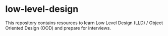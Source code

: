 # low-level-design
This repository contains resources to learn Low Level Design (LLD) / Object Oriented Design (OOD) and prepare for interviews.
